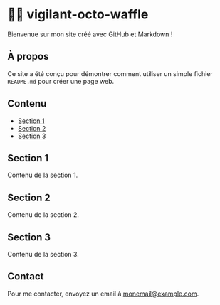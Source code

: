 # 🐙🧇 vigilant-octo-waffle

Bienvenue sur mon site créé avec GitHub et Markdown !

## À propos

Ce site a été conçu pour démontrer comment utiliser un simple fichier `README.md` pour créer une page web.

## Contenu

- [Section 1](#section-1)
- [Section 2](#section-2)
- [Section 3](#section-3)

## Section 1

Contenu de la section 1.

## Section 2

Contenu de la section 2.

## Section 3

Contenu de la section 3.

## Contact

Pour me contacter, envoyez un email à [monemail@example.com](mailto:monemail@example.com).
